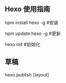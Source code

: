 ## Hexo 使用指南

npm install hexo -g #安装

npm update hexo -g #更新

hexo init #初始化

## 草稿

hexo publish [layout] <title> #发表草稿。

## 写作 hexo

hexo n "name" #新建文章

hexo g #生成静态网页

hexo p #发表草稿。

hexo s #启动服务

hexo d #部署网站 参数：-g 部署之前先生成静态文件。

## 服务器

Hexo 3.0 把服务器独立成了个别模块，您必须先安装才能使用。

npm install hexo-server --save #安装服务

hexo s #启动服务

hexo server -p 5000 #更改端口

hexo s -s #静态模式

hexo s -i 192.168.1.1 #自定义 ip

hexo clean #清除缓存

## 部署

hexo d -g

hexo g -d

两者作用完全相同。
